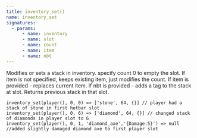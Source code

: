 ```yaml
---
title: inventory_set()
name: inventory_set
signatures:
  - params:
      - name: inventory
      - name: slot
      - name: count
      - name: item
      - name: nbt
---
```


Modifies or sets a stack in inventory. specify count 0 to empty the slot. If
item is not specified, keeps existing item, just modifies the count. If item is
provided - replaces current item. If nbt is provided - adds a tag to the stack
at slot. Returns previous stack in that slot.

```scarpet
inventory_set(player(), 0, 0) => ['stone', 64, {}] // player had a stack of stone in first hotbar slot
inventory_set(player(), 0, 6) => ['diamond', 64, {}] // changed stack of diamonds in player slot to 6
inventory_set(player(), 0, 1, 'diamond_axe','{Damage:5}') => null //added slightly damaged diamond axe to first player slot
```
